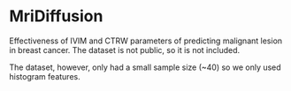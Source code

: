 # MriDiffusion
Effectiveness of IVIM and CTRW parameters of predicting malignant lesion in breast cancer.  The dataset is not public, so it is not included.

The dataset, however, only had a small sample size (~40) so we only used histogram features. 

